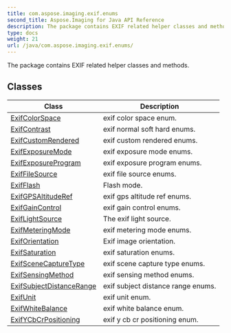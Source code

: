 ```yaml
---
title: com.aspose.imaging.exif.enums
second_title: Aspose.Imaging for Java API Reference
description: The package contains EXIF related helper classes and methods.
type: docs
weight: 21
url: /java/com.aspose.imaging.exif.enums/
---
```


The package contains EXIF related helper classes and methods.


## Classes

| Class | Description |
| --- | --- |
| [ExifColorSpace](../com.aspose.imaging.exif.enums/exifcolorspace) | exif color space enum. |
| [ExifContrast](../com.aspose.imaging.exif.enums/exifcontrast) | exif normal soft hard enums. |
| [ExifCustomRendered](../com.aspose.imaging.exif.enums/exifcustomrendered) | exif custom rendered enums. |
| [ExifExposureMode](../com.aspose.imaging.exif.enums/exifexposuremode) | exif exposure mode enums. |
| [ExifExposureProgram](../com.aspose.imaging.exif.enums/exifexposureprogram) | exif exposure program enums. |
| [ExifFileSource](../com.aspose.imaging.exif.enums/exiffilesource) | exif file source enums. |
| [ExifFlash](../com.aspose.imaging.exif.enums/exifflash) | Flash mode. |
| [ExifGPSAltitudeRef](../com.aspose.imaging.exif.enums/exifgpsaltituderef) | exif gps altitude ref enums. |
| [ExifGainControl](../com.aspose.imaging.exif.enums/exifgaincontrol) | exif gain control enums. |
| [ExifLightSource](../com.aspose.imaging.exif.enums/exiflightsource) | The exif light source. |
| [ExifMeteringMode](../com.aspose.imaging.exif.enums/exifmeteringmode) | exif metering mode enums. |
| [ExifOrientation](../com.aspose.imaging.exif.enums/exiforientation) | Exif image orientation. |
| [ExifSaturation](../com.aspose.imaging.exif.enums/exifsaturation) | exif saturation enums. |
| [ExifSceneCaptureType](../com.aspose.imaging.exif.enums/exifscenecapturetype) | exif scene capture type enums. |
| [ExifSensingMethod](../com.aspose.imaging.exif.enums/exifsensingmethod) | exif sensing method enums. |
| [ExifSubjectDistanceRange](../com.aspose.imaging.exif.enums/exifsubjectdistancerange) | exif subject distance range enums. |
| [ExifUnit](../com.aspose.imaging.exif.enums/exifunit) | exif unit enum. |
| [ExifWhiteBalance](../com.aspose.imaging.exif.enums/exifwhitebalance) | exif white balance enum. |
| [ExifYCbCrPositioning](../com.aspose.imaging.exif.enums/exifycbcrpositioning) | exif y cb cr positioning enum. |
